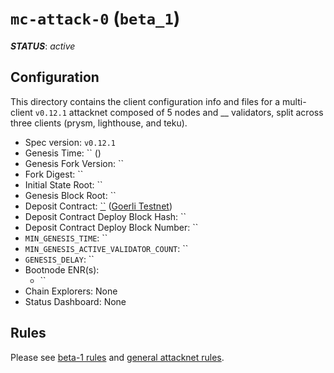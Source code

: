# `mc-attack-0` (`beta_1`)

***STATUS***: _active_

## Configuration

This directory contains the client configuration info and files for a
multi-client `v0.12.1` attacknet composed of 5 nodes and \_\_ validators, split
across three clients (prysm, lighthouse, and teku).

- Spec version: `v0.12.1`
- Genesis Time: `` ()
- Genesis Fork Version: ``
- Fork Digest: ``
- Initial State Root: ``
- Genesis Block Root: ``
- Deposit Contract: [``](https://goerli.etherscan.io/address/) ([Goerli Testnet](https://github.com/goerli/testnet))
- Deposit Contract Deploy Block Hash: ``
- Deposit Contract Deploy Block Number: ``
- `MIN_GENESIS_TIME`: ``
- `MIN_GENESIS_ACTIVE_VALIDATOR_COUNT`: ``
- `GENESIS_DELAY`: ``
- Bootnode ENR(s):
  - ``
- Chain Explorers: None
- Status Dashboard: None

## Rules

Please see [beta-1 rules](../README.md#rules) and [general attacknet rules](../../../README.md#general-rules).